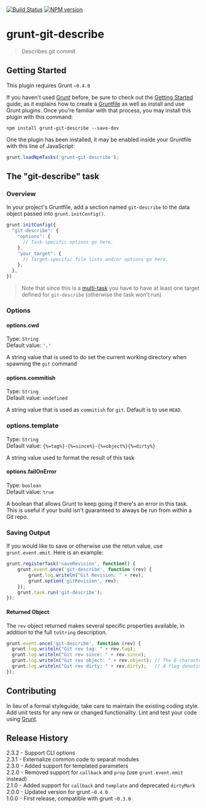 [![Build Status](https://travis-ci.org/mikaelkaron/grunt-git-describe.png)](https://travis-ci.org/mikaelkaron/grunt-git-describe)
[![NPM version](https://badge.fury.io/js/grunt-git-describe.png)](http://badge.fury.io/js/grunt-git-describe)

# grunt-git-describe

> Describes git commit

## Getting Started
This plugin requires Grunt `~0.4.0`

If you haven't used [Grunt](http://gruntjs.com/) before, be sure to check out the [Getting Started](http://gruntjs.com/getting-started) guide, as it explains how to create a [Gruntfile](http://gruntjs.com/sample-gruntfile) as well as install and use Grunt plugins. Once you're familiar with that process, you may install this plugin with this command:

```shell
npm install grunt-git-describe --save-dev
```

One the plugin has been installed, it may be enabled inside your Gruntfile with this line of JavaScript:

```js
grunt.loadNpmTasks('grunt-git-describe');
```

## The "git-describe" task

### Overview
In your project's Gruntfile, add a section named `git-describe` to the data object passed into `grunt.initConfig()`.

```js
grunt.initConfig({
  "git-describe": {
    "options": {
      // Task-specific options go here.
    },
    "your_target": {
      // Target-specific file lists and/or options go here.
    },
  },
})
```

> Note that since this is a [multi-task](http://gruntjs.com/creating-tasks#multi-tasks) you have to have at least one target defined for `git-describe` (otherwise the task won't run)

### Options

#### options.cwd
Type: `String`  
Default value: `'.'`

A string value that is used to do set the current working directory when spawning the `git` command

#### options.commitish
Type: `String`  
Default value: `undefined`

A string value that is used as `commitish` for `git`. Default is to use `HEAD`.

### options.template
Type: `String`  
Default value: `{%=tag%}-{%=since%}-{%=object%}{%=dirty%}`

A string value used to format the result of this task

#### options.failOnError
Type: `boolean`  
Default value: `true`

A boolean that allows Grunt to keep going if there's an error in this task. This is useful if your build isn't guaranteed to always be run from within a Git repo.

### Saving Output
If you would like to save or otherwise use the retun value, use `grunt.event.emit`. Here is an example:
```js
grunt.registerTask('saveRevision', function() {
    grunt.event.once('git-describe', function (rev) {
        grunt.log.writeln("Git Revision: " + rev);
        grunt.option('gitRevision', rev);
    });    
    grunt.task.run('git-describe');
});
```

#### Returned Object
The `rev` object returned makes several specific properties available, in addition to the full `toString` description.
```js
grunt.event.once('git-describe', function (rev) {
  grunt.log.writeln("Git rev tag: " + rev.tag);
  grunt.log.writeln("Git rev since: " + rev.since);
  grunt.log.writeln("Git rev object: " + rev.object); // The 6 character commit SHA by itself
  grunt.log.writeln("Git rev dirty: " + rev.dirty);   // A flag denoting whether all local changes are committed
});
```

## Contributing

In lieu of a formal styleguide, take care to maintain the existing coding style. Add unit tests for any new or changed functionality. Lint and test your code using [Grunt](http://gruntjs.com/).

## Release History

2.3.2 - Support CLI options  
2.3.1 - Externalize common code to separat modules  
2.3.0 - Added support for templated parameters  
2.2.0 - Removed support for `callback` and `prop` (use `grunt.event.emit` instead)  
2.1.0 - Added support for `callback` and `template` and deprecated `dirtyMark`  
2.0.0 - Updated version for grunt `~0.4.0`  
1.0.0 - First release, compatible with grunt `~0.3.0`
